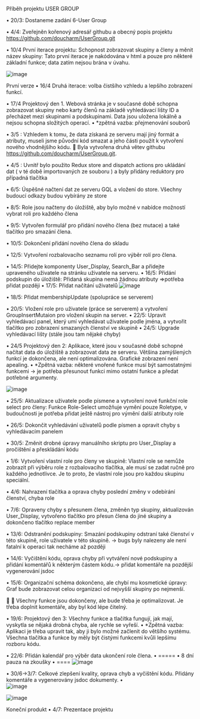 Příběh projektu USER GROUP

•	20/3: Dostaneme zadání 6-User Group

•	4/4: Zveřejněn kořenový adresář githubu a obecný popis projektu https://github.com/doucharm/UserGroup.git

•	10/4 První iterace projektu: Schopnost zobrazovat skupiny a členy a měnit název skupiny: Tato první iterace je nakódována v html a pouze pro některé základní funkce; data zatím nejsou brána v úvahu.

 ![image](https://github.com/doucharm/UserGroup/assets/115186767/1fd9c01e-9872-4810-a589-2771830eb740)

První verze
•	16/4 Druhá iterace: volba čistšího vzhledu a lepšího zobrazení funkcí.

•	17/4 Projektový den 1. Webová stránka je v současné době schopna zobrazovat skupiny nebo karty členů na základě vyhledávací lišty ID a přecházet mezi skupinami a podskupinami. Data jsou uložena lokálně a nejsou schopna složitých operací.
•	*zpětná vazba: přejmenování souborů

•	3/5 : Vzhledem k tomu, že data získaná ze serveru mají jiný formát a atributy, museli jsme původní kód smazat a jeho části použít k vytvoření nového vhodnějšího kódu.
	Byla vytvořena druhá větev githubu https://github.com/doucharm/UserGroup.git.

•	4/5 : Uvnitř bylo použito Redux store and dispatch actions pro ukládání dat ( v té době importovaných ze souboru ) a byly přidány reduktory pro případná tlačítka

•	6/5: Úspěšné načtení dat ze serveru GQL a vložení do store. Všechny budoucí odkazy budou vybírány ze store

•	8/5: Role jsou načteny do úložiště, aby bylo možné v nabídce možností vybrat roli pro každého člena

•	9/5: Vytvořen formulář pro přidání nového člena (bez mutace) a také tlačítko pro smazání člena.

•	10/5: Dokončení přidání nového člena do skladu

•	12/5: Vytvoření rozbalovacího seznamu rolí pro výběr rolí pro člena.

•	14/5: Přidejte komponenty User_Display, Search_Bar a přidejte upraveného uživatele na stránku uživatele na serveru.
•	16/5: Přidání podskupin do úložiště: Přidaná skupina nemá žádnou atributy =>potřeba přidat později
•	17/5: Přidat načítání uživatelů
![image](https://github.com/doucharm/UserGroup/assets/115186767/47357366-066b-4958-812a-a0f03b242c03)

•	18/5: Přidat membershipUpdate (spolupráce se serverem)

•	20/5: Vložení role pro uživatele (práce se serverem) a vytvoření GroupInsertMutaion pro vložení skupin na server.
•	22/5: Upravit vyhledávací panel, který umí vyhledávat uživatele podle jména, a vytvořit tlačítko pro zobrazení smazaných členství ve skupině
•	24/5: Upgrade vyhledávací lišty (stále jsou tam nějaké chyby)

•	24/5 Projektový den 2: Aplikace, které jsou v současné době schopné načítat data do úložiště a zobrazovat data ze serveru. Většina zamýšlených funkcí je dokončena, ale není optimalizována. Grafické zobrazení není apealing.
•	*Zpětná vazba: některé vnořené funkce musí být samostatnými funkcemi -> je potřeba přesunout funkci mimo ostatní funkce a předat potřebné argumenty.

  ![image](https://github.com/doucharm/UserGroup/assets/115186767/ae1c8e49-27dc-451d-859b-bc4174e8e363)

•	25/5: Aktualizace uživatele podle písmene a vytvoření nové funkční role select pro členy: Funkce Role-Select umožňuje vymění pouze Roletype, v budoučnosti je potřeba přidat ještě nástroj pro výmění další atributy role

•	26/5: Dokončit vyhledávání uživatelů podle písmen a opravit chyby s vyhledávacím panelem
  

•	30/5: Změnit drobné úpravy manuálního skriptu pro User_Display a pročištění a přeskládání kódu

•	1/6: Vytvoření vlastní role pro členy ve skupině: Vlastní role se nemůže zobrazit při výběru role z rozbalovacího tlačítka, ale musí se zadat ručně pro každého jednotlivce. Je to proto, že vlastní role jsou pro každou skupinu speciální.

•	4/6: Nahrazení tlačítka a oprava chyby poslední změny v odebírání členství, chyba role 

•	7/6: Opraveny chyby s přesunem člena, změněn typ skupiny, aktualizován User_Display, vytvořeno tlačítko pro přesun člena do jiné skupiny a dokončeno tlačítko replace member

•	13/6: Odstranění podskupiny: Smazání podskupiny odstraní také členství v této skupině, role uživatele v této skupině. -> bugs byly nalezeny ale není fatalní k operaci tak necháme až později

•	14/6: Vyčištění kódu, oprava chyby při vytváření nové podskupiny a přidání komentářů k některým částem kódu.-> přidat komentáře na pozdější vygenerování jsdoc

•	15/6: Organizační schéma dokončeno, ale chybí mu kosmetické úpravy: Graf bude zobrazovat celou organizaci od nejvyšší skupiny po nejmenší.

	 Všechny funkce jsou dokončeny, ale bude třeba je optimalizovat. Je třeba doplnit komentáře, aby byl kód lépe čitelný.


•	19/6: Projektový den 3: Všechny funkce a tlačítka fungují, jak mají, vyskytla se nějaká drobná chyba, ale rychle se vyřeší. 
•	*Zpětná vazba: Aplikaci je třeba upravit tak, aby ji bylo možné začlenit do většího systému. Všechna tlačítka a funkce by měly být čistými funkcemi 
kvůli lepšímu rozboru kódu.


•	22/6: Přidán kalendář pro výběr data ukončení role člena.
•	=====
•	8 dní pauza na zkoušky
•	====
![image](https://github.com/doucharm/UserGroup/assets/115186767/de83ba23-1ef9-4b30-8972-fa8398787b24)

•	30/6->3/7: Celkové zlepšení kvality, oprava chyb a vyčištění kódu. Přidány komentáře a vygenerovány jsdoc dokumenty. 
•	 
 ![image](https://github.com/doucharm/UserGroup/assets/115186767/693a0ded-14b7-47b8-9642-26e042f69ad5)

 ![image](https://github.com/doucharm/UserGroup/assets/115186767/ce0f579e-39a1-4b0c-b95b-71a55a25da32)

Koneční produkt
•	4/7: Prezentace projektu


